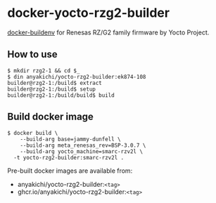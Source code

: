 # docker-yocto-rzg2-builder

[docker-buildenv](https://github.com/anyakichi/docker-buildenv) for
Renesas RZ/G2 family firmware by Yocto Project.

## How to use

```
$ mkdir rzg2-1 && cd $_
$ din anyakichi/yocto-rzg2-builder:ek874-108
builder@rzg2-1:/build$ extract
builder@rzg2-1:/build$ setup
builder@rzg2-1:/build/build$ build
```

## Build docker image

```
$ docker build \
    --build-arg base=jammy-dunfell \
    --build-arg meta_renesas_rev=BSP-3.0.7 \
    --build-arg yocto_machine=smarc-rzv2l \
  -t yocto-rzg2-builder:smarc-rzv2l .
```

Pre-built docker images are available from:

- anyakichi/yocto-rzg2-builder:`<tag>`
- ghcr.io/anyakichi/yocto-rzg2-builder:`<tag>`
